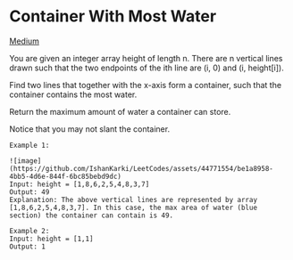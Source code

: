 # Container With Most Water
<a href = "https://leetcode.com/problems/container-with-most-water/description/" class = "button">Medium</a>

You are given an integer array height of length n. There are n vertical lines drawn such that the two endpoints of the ith line are (i, 0) and (i, height[i]).

Find two lines that together with the x-axis form a container, such that the container contains the most water.

Return the maximum amount of water a container can store.

Notice that you may not slant the container.

 

    Example 1:

    ![image](https://github.com/IshanKarki/LeetCodes/assets/44771554/be1a8958-4bb5-4d6e-844f-6bc85bebd9dc)
    Input: height = [1,8,6,2,5,4,8,3,7]
    Output: 49
    Explanation: The above vertical lines are represented by array [1,8,6,2,5,4,8,3,7]. In this case, the max area of water (blue section) the container can contain is 49.

    Example 2:
    Input: height = [1,1]
    Output: 1
